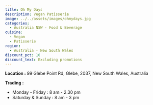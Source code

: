 ```yaml
---
title: Oh My Days
description: Vegan Patisserie
image: ../../assets/images/ohmydays.jpg
categories:
  - Australia NSW - Food & Beverage
cuisine:
  - Vegan
  - Patisserie
region:
  - Australia - New South Wales
discount_pct: 10
discount_text: Excluding promotions
---
```


**Location :** 99 Glebe Point Rd, Glebe, 2037, New South Wales, Australia

**Trading :**

- Monday - Friday : 8 am - 2.30 pm
- Saturday & Sunday : 8 am - 3 pm

